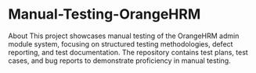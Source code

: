 # Manual-Testing-OrangeHRM
About This project showcases manual testing of the OrangeHRM admin module system, focusing on structured testing methodologies, defect reporting, and test documentation. The repository contains test plans, test cases, and bug reports to demonstrate proficiency in manual testing.
